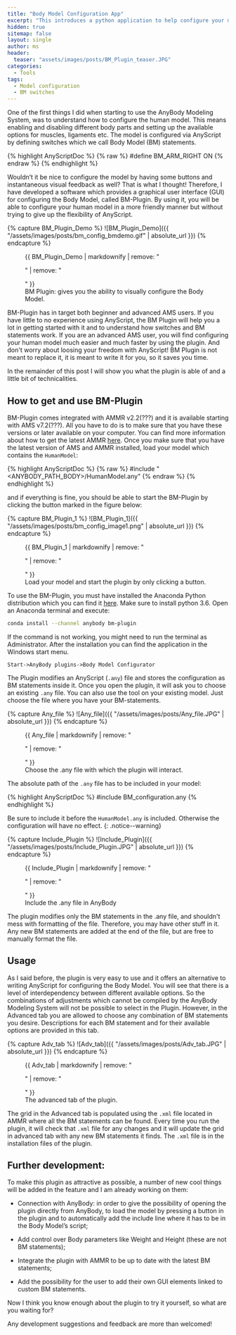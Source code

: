 ```yaml
---
title: "Body Model Configuration App"
excerpt: "This introduces a python application to help configure your model."
hidden: true
sitemap: false
layout: single
author: ms
header:
  teaser: "assets/images/posts/BM_Plugin_teaser.JPG"
categories:
  - Tools
tags:
  - Model configuration
  - BM switches
---
```



One of the first things I did when starting to use the AnyBody Modeling
System, was to understand how to configure the human model. This means enabling and disabling different body parts and setting up the available options for muscles, ligaments
etc. The model is configured via AnyScript by defining switches
which we call Body Model (BM) statements.

{% highlight AnyScriptDoc %}
{% raw %}
#define BM_ARM_RIGHT ON
{% endraw %}
{% endhighlight %}

Wouldn’t it be nice to configure the model by having some buttons and
instantaneous visual feedback as well? That is what I thought! Therefore, I have
developed a software which provides a graphical user interface (GUI) for configuring the
Body Model, called BM-Plugin. By using it, you will be able to configure your human model in a more friendly manner but without trying to give up the
flexibility of AnyScript. 

{% capture BM_Plugin_Demo %}
![BM_Plugin_Demo]({{ "/assets/images/posts/bm_config_bmdemo.gif" | absolute_url }})
{% endcapture %}

<figure>
  {{ BM_Plugin_Demo | markdownify | remove: "<p>" | remove: "</p>" }}
  <figcaption>BM Plugin: gives you the ability to visually configure the Body Model.</figcaption>
</figure>

BM-Plugin has in target both beginner and advanced AMS users. If you have little to no experience using
AnyScript, the BM Plugin will help you a lot in getting started with it and to understand how switches and BM statements work. 
If you are an advanced AMS user, you will find configuring your human model much easier and much faster by using the plugin. And don't worry
about loosing your freedom with AnyScript! BM Plugin is not meant to replace it, it is meant to write it for you, so it saves you time.

In the remainder of this post I will show you what the plugin is able of and a little bit of technicalities.

## How to get and use BM-Plugin

BM-Plugin comes integrated with AMMR v2.2(???) and it is available starting with AMS v7.2(???). All you have to do is to make sure that
you have these versions or later available on your computer. You can find more information about how to get the latest AMMR 
[here](https://anyscript.org/editors/anyscript-in-vscode/). Once you make sure that you have the latest version of AMS and AMMR installed,
load your model which contains the `HumanModel`:

{% highlight AnyScriptDoc %}
{% raw %}
#include "<ANYBODY_PATH_BODY>/HumanModel.any"
{% endraw %}
{% endhighlight %}

and if everything is fine, you should be able to start the BM-Plugin by clicking the button marked in the figure below:

{% capture BM_Plugin_1 %}
![BM_Plugin_1]({{ "/assets/images/posts/bm_config_image1.png" | absolute_url }})
{% endcapture %}

<figure>
  {{ BM_Plugin_1 | markdownify | remove: "<p>" | remove: "</p>" }}
  <figcaption>Load your model and start the plugin by only clicking a button.</figcaption>
</figure>


To use the BM-Plugin, you must have installed the Anaconda Python distribution
which you can find it [here](https://www.continuum.io/downloads). Make sure to
install python 3.6. Open an Anaconda terminal and execute:

```bash
conda install --channel anybody bm-plugin
```

If the command is not working, you might need to run the terminal as Administrator.
After the installation you can find the application in the Windows start menu. 

`Start->AnyBody plugins->Body Model Configurator`

The Plugin modifies an AnyScript (`.any`) file and stores the configuration as 
BM statements inside it. Once you open the plugin, it will ask you
to choose an existing `.any` file. You can 
also use the tool on your existing model. Just choose the file where you have your
BM-statements.

{% capture Any_file %}
![Any_file]({{ "/assets/images/posts/Any_file.JPG" | absolute_url }})
{% endcapture %}

<figure>
  {{ Any_file | markdownify | remove: "<p>" | remove: "</p>" }}
  <figcaption>Choose the .any file with which the plugin will interact.</figcaption>
</figure>

The absolute path of the `.any` file has to be included in your model:

{% highlight AnyScriptDoc %}
#include BM_configuration.any
{% endhighlight %}

Be sure to include it before the `HumanModel.any` is included. Otherwise the configuration will
have no effect.
{: .notice--warning}

{% capture Include_Plugin %}
![Include_Plugin]({{ "/assets/images/posts/Include_Plugin.JPG" | absolute_url }})
{% endcapture %}

<figure>
  {{ Include_Plugin | markdownify | remove: "<p>" | remove: "</p>" }}
  <figcaption>Include the .any file in AnyBody</figcaption>
</figure>

The plugin modifies only the BM statements in the .any file, and shouldn't mess
with formatting of the file. Therefore, you may have other stuff in it. Any new
BM statements are added at the end of the file, but are free to manually format
the file.

## Usage

As I said before, the plugin is very easy to use and it offers an alternative to
writing AnyScript for configuring the Body Model. You will see that there is a
level of interdependency between different available options. So the
combinations of adjustments which cannot be compiled by the AnyBody Modeling
System will not be possible to select in the Plugin. However, in the Advanced tab
you are allowed to choose any combination of BM
statements you desire. Descriptions for each BM statement and for their available options are provided in this tab.

{% capture Adv_tab %}
![Adv_tab]({{ "/assets/images/posts/Adv_tab.JPG" | absolute_url }})
{% endcapture %}

<figure>
  {{ Adv_tab | markdownify | remove: "<p>" | remove: "</p>" }}
  <figcaption>The advanced tab of the plugin.</figcaption>
</figure>

The grid in the Advanced tab is populated using the `.xml` file located in AMMR
where all the BM statements can be found. Every time you run the plugin, it
will check that `.xml` file for any changes and it will update the grid in
advanced tab with any new BM statements it finds. The `.xml` file is in the installation
files of the plugin.

## Further development:

To make this plugin as attractive as possible, a number of new cool things will
be added in the feature and I am already working on them:

*	Connection with AnyBody: in order to give the possibility of opening the
plugin directly from AnyBody, to load the model by pressing a button in the
plugin and to automatically add the include line where it has to be in the Body
Model’s script;

*	Add control over Body parameters like Weight and Height (these are not BM statements);

*	Integrate the plugin with AMMR to be up to date with the latest BM statements;

*	Add the possibility for the user to add their own GUI elements linked to custom BM statements.

Now I think you know enough about the plugin to try it yourself, so what are you waiting for?

Any development suggestions and feedback are more than welcomed!
